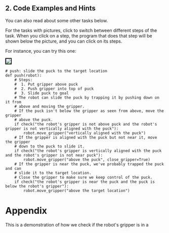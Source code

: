 

## 2. Code Examples and Hints

You can also read about some other tasks below.

For the tasks with pictures, click to switch between different steps of the task.
When you click on a step, the program that does that step will be shown below
the picture, and you can click on its steps.

For instance, you can try this one:

<div style="width:372px">
<img src="images/push-task.jpg" style="border:2px solid black"/>
<img src="images/push-task1.jpg" style="border:2px solid black;display:none"/>
<img src="images/push-task2.jpg" style="border:2px solid black;display:none"/>
<img src="images/push-task3.jpg" style="border:2px solid black;display:none"/>
</div>

```
# push: slide the puck to the target location
def push(robot):
    # Steps:
    #  1. Put gripper above puck
    #  2. Push gripper into top of puck
    #  3. Slide puck to goal
    # The robot can slide the puck by trapping it by pushing down on it from
    # above and moving the gripper.
    # If the puck isn't below the gripper as seen from above, move the gripper
    # above the puck.
    if check("the robot's gripper is not above puck and the robot's gripper is not vertically aligned with the puck"):
        robot.move_gripper("vertically aligned with the puck")
    # If the gripper is aligned with the puck but not near it, move the gripper
    # down to the puck to slide it.
    if check("the robot's gripper is vertically aligned with the puck and the robot's gripper is not near puck"):
        robot.move_gripper("above the puck", close_gripper=True)
    # If the gripper is near the puck, we've probably trapped the puck and can
    # slide it to the target location.
    # Close the gripper to make sure we keep control of the puck.
    if check("the robot's gripper is near the puck and the puck is below the robot's gripper"):
        robot.move_gripper("above the target location")
```



# Appendix

This is a demonstration of how we check if the robot's gripper is in a
